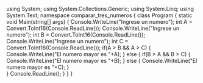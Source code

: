 
using System;
using System.Collections.Generic;
using System.Linq;
using System.Text;
namespace comparar_tres_numeros
{
    class Program
    {
        static void Main(string[] args)
        {
            Console.WriteLine("Ingrese un numero");
         int A = Convert.ToInt16(Console.ReadLine());
            Console.WriteLine("Ingrese un numero");
         int B = Convert.ToInt16(Console.ReadLine());
            Console.WriteLine("Ingrese un numero");
         int C = Convert.ToInt16(Console.ReadLine());
            if(A > B && A > C)
        {
        Console.WriteLine("El numero mayor es "+A);
        }
        else
        {
            if(B > A && B > C)
            {
            Console.WriteLine("El numero mayor es "+B);
            }
            else
            {
            Console.WriteLine("El numero mayor es "+C);
            }            
        }
            Console.ReadLine();
        }
    }
}
